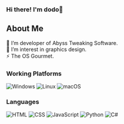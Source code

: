 ### Hi there! I'm dodo👋

<h2>About Me</h2>
🔭 I’m developer of Abyss Tweaking Software.
<br>
🌱 I’m interest in graphics design.
<br>
⚡ The OS Gourmet.
<br>

<h3>Working Platforms</h3>

![Windows](https://shields.io/badge/Windows--9cf?style=social&logo=windows&logoColor=black)
![Linux](https://shields.io/badge/Linux--9cf?logo=Linux&style=social&logoColor=black)
![macOS](https://shields.io/badge/mac%20os--9cf?style=social&logo=Apple&logoColor=black)

<h3>Languages</h3>

![HTML](https://shields.io/badge/HTML--9cf?style=social&logo=HTML5&logoColor=black)
![CSS](https://shields.io/badge/CSS--9cf?style=social&logo=CSS3&logoColor=black)
![JavaScript](https://shields.io/badge/JavaScript--9cf?style=social&logo=JavaScript&logoColor=black)
![Python](https://shields.io/badge/Python--9cf?style=social&logo=python&logoColor=black)
![C#](https://shields.io/badge/C%23--9cf?style=social&logo=C-sharp&logoColor=black)
